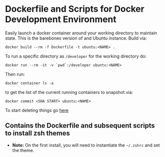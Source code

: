 # Dockerfile and Scripts for Docker Development Environment
Easily launch a docker container around your working directory to maintain state. This is the barebones version of 
and Ubuntu instance. Build via:
```
docker build --rm -f Dockerfile -t ubuntu:<NAME> .
```
To run a specific directory as `/developer` for the working directory do:
```
docker run --rm -it -v `pwd`:/developer ubuntu:<NAME>

```
Then run:
```
docker container ls -a
```
to get the list of the current running containers to snapshot via:
```
docker commit <SHA START> ubuntu:<NAME>
```

To start deleting things go [here](https://linuxize.com/post/how-to-remove-docker-images-containers-volumes-and-networks/#:~:text=Docker%20provides%20a%20docker%20image,remove%20dangled%20and%20unused%20images.&text=y%2FN%5D%20y-,Use%20the%20%2Df%20or%20%2D%2Dforce%20option%20to%20bypass%20the,tag%2C%20it%20would%20be%20removed.)


## Contains the Dockerfile and subsequent scripts to install zsh themes
 - __Note:__ On the first install, you will need to instantiate the `~/.zshrc` and set the theme.
### 
